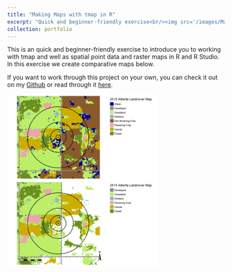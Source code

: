 ```yaml
---
title: "Making Maps with tmap in R"
excerpt: "Quick and beginner-friendly exercise<br/><img src='/images/Map_Landcover_Comparison_Buffers.png' alt='MapImageSmaller' width='350' height='400'>"
collection: portfolio
---
```


This is an quick and beginner-friendly exercise to introduce you to working with tmap and well as spatial point data and raster maps in R and R Studio. In this exercise we create comparative maps below. 

If you want to work through this project on your own, you can check it out on my [Github](https://github.com/celiahein/Mapping_with_tmap) or read through it [here](/files/MapMaking.html).

<img src='/images/Map_Landcover_Comparison_Buffers.png' alt='MapImageSmaller' width='350' height='400'>
